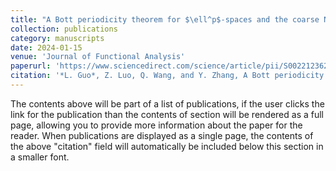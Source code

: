 ```yaml
---
title: "A Bott periodicity theorem for $\ell^p$-spaces and the coarse Novikov conjecture at infinity."
collection: publications
category: manuscripts
date: 2024-01-15
venue: 'Journal of Functional Analysis'
paperurl: 'https://www.sciencedirect.com/science/article/pii/S0022123623003725'
citation: '*L. Guo*, Z. Luo, Q. Wang, and Y. Zhang, A Bott periodicity theorem for $\ell^p$-spaces and the coarse Novikov conjecture at infinity. J. Funct. Anal., 286(2):Paper No. 110215, 2024.'
---
```


The contents above will be part of a list of publications, if the user clicks the link for the publication than the contents of section will be rendered as a full page, allowing you to provide more information about the paper for the reader. When publications are displayed as a single page, the contents of the above "citation" field will automatically be included below this section in a smaller font.
